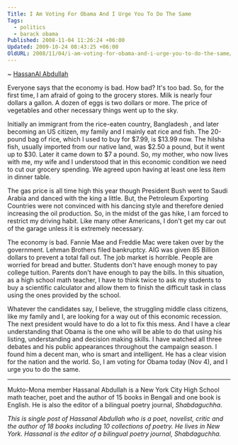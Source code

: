 ```yaml
---
Title: I Am Voting For Obama And I Urge You To Do The Same
Tags:
  - politics
  - barack obama
Published: 2008-11-04 11:26:24 +06:00
Updated: 2009-10-24 08:43:25 +06:00
OldURL: 2008/11/04/i-am-voting-for-obama-and-i-urge-you-to-do-the-same/
---
```


~ [HassanAl Abdullah](https://gold.mukto-mona.com/Articles/hassan_abullah/index.html)

Everyone says that the economy is bad. How bad? It's too bad. So, for the first time, I am afraid of going to the grocery stores. Milk is nearly four dollars a gallon. A dozen of eggs is two dollars or more. The price of vegetables and other necessary things went up to the sky.

Initially an immigrant from the rice-eaten country, Bangladesh , and later becoming an US citizen, my family and I mainly eat rice and fish. The 20-pound bag of rice, which I used to buy for $7.99, is $13.99 now. The hilsha fish, usually imported from our native land, was $2.50 a pound, but it went up to $30. Later it came down to $7 a pound. So, my mother, who now lives with me, my wife and I understood that in this economic condition we need to cut our grocery spending. We agreed upon having at least one less item in dinner table. 

The gas price is all time high this year though President Bush went to Saudi Arabia and danced with the king a little. But, the Petroleum Exporting Countries were not convinced with his dancing style and therefore denied increasing the oil production. So, in the midst of the gas hike, I am forced to restrict my driving habit. Like many other Americans, I don't get my car out of the garage unless it is extremely necessary.

The economy is bad. Fannie Mae and Freddie Mac were taken over by the government. Lehman Brothers filed bankruptcy.  AIG was given 85 Billion dollars to prevent a total fall out. The job market is horrible. People are worried for bread and butter. Students don't have enough money to pay college tuition. Parents don't have enough to pay the bills. In this situation, as a high school math teacher, I have to think twice to ask my students to buy a scientific calculator and allow them to finish the difficult task in class using the ones provided by the school.

Whatever the candidates say, I believe, the struggling middle class citizens, like my family and I, are looking for a way out of this economic recession. The next president would have to do a lot to fix this mess. And I have a clear understanding that Obama is the one who will be able to do that using his listing, understanding and decision making skills. I have watched all three debates and his public appearances throughout the campaign season. I found him a decent man, who is smart and intelligent. He has a clear vision for the nation and the world. So, I am voting for Obama today (Nov 4), and I urge you to do the same.

----
Mukto-Mona member Hassanal Abdullah is a New York City High School math teacher, poet and the author of 15 books in Bengali and one book is English. He is also the editor of a bilingual poetry journal, _Shabdaguchha_.

_This is single post of Hassanal Abdullah who is a poet, novelist, critic and the author of 18 books including 10 collections of poetry. He lives in New York. Hassanal is the editor of a bilingual poetry journal, Shabdaguchha._